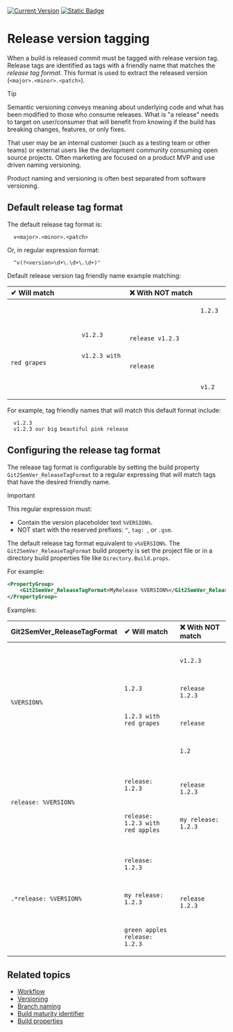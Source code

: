 ﻿---
uid: release-tagging
---

[![Current Version](https://img.shields.io/nuget/v/NoeticTools.Git2SemVer.MSBuild?label=Git2SemVer.MSBuild)](https://www.nuget.org/packages/NoeticTools.Git2SemVer.MsBuild)
<a href="https://github.com/NoeticTools/Git2SemVer">
  ![Static Badge](https://img.shields.io/badge/GitHub%20project-944248?logo=github)
</a>

<style>
th {
  text-align: left;
}
</style>

# Release version tagging

When a build is released commit must be tagged with release version tag.
Release tags are identified as tags with a friendly name that matches the _release tag format_.
This format is used to extract the  released version (`<major>.<minor>.<patch>`).

> [!TIP]
> Semantic versioning conveys meaning about underlying code and what has been modified to those who consume releases.
> What is "a release" needs to target on user/consumer that will benefit from knowing if the build has breaking changes, features, or only fixes.
>
> That user may be an internal customer (such as a testing team or other teams) or external users like the devlopment community consuming open source projects.
> Often marketing are focused on a product MVP and use driven naming versioning.
>
> Product naming and versioning is often best separated from software versioning.


## Default release tag format

The default release tag format is:

```winbatch
  v<major>.<minor>.<patch>
```

Or, in regular expression format:
```winbatch
  ^v(?<version>\d+\.\d+\.\d+)"
```

Default release version tag friendly name example matching:

<table>
    <thead>
        <tr>
            <th><span>&#10004;</span> Will match</th>
            <th><span>&#10060;</span> With NOT match</th>
        </tr>
    </thead>
    <tbody>
        <tr>
            <td>
                <code>
                    v1.2.3
                </code>
                <br/>
                <code>
                    v1.2.3 with red grapes
                </code>
            <td>
                <code>
                    1.2.3
                </code>
                <br/>
                <code>
                    release v1.2.3
                </code>
                <br/>
                <code>
                    release
                </code>
                <br/>
                <code>
                    v1.2
                </code>
            </td>
        </tr>
    </tbody>
</table>
For example, tag friendly names that will match this default format include:

```winbatch
  v1.2.3
  v1.2.3 our big beautiful pink release
```

## Configuring the release tag format

The release tag format is configurable by setting the build property `Git2SemVer_ReleaseTagFormat` 
to a regular expressing that will match tags that have the desired friendly name.

> [!IMPORTANT]  
> This regular expression must:
>
> * Contain the version placeholder text `%VERSION%`.
> * NOT start with the reserved prefixes: `^`, `tag: `, or `.gsm`.

The default release tag format equivalent to `v%VERSION%`.
The `Git2SemVer_ReleaseTagFormat` build property is set the project file or in a directory build properties file like `Directory.Build.props`.

For example:
```xml
<PropertyGroup>
    <Git2SemVer_ReleaseTagFormat>MyRelease %VERSION%</Git2SemVer_ReleaseTagFormat>
</PropertyGroup>
```

Examples:

<table>
    <thead>
        <tr>
            <th>Git2SemVer_ReleaseTagFormat </th>
            <th><span>&#10004;</span> Will match</th>
            <th><span>&#10060;</span> With NOT match</th>
        </tr>
    </thead>
    <tbody>
        <tr>
            <td><code>%VERSION%</code></td>
            <td>
                <code>
                    1.2.3
                </code>
                <br/>
                <code>
                    1.2.3 with red grapes
                </code>
            <td>
                <code>
                    v1.2.3
                </code>
                <br/>
                <code>
                    release 1.2.3
                </code>
                <br/>
                <code>
                    release
                </code>
                <br/>
                <code>
                    1.2
                </code>
            </td>
        </tr>
        <tr>
            <td><code>release: %VERSION%</code></td>
            <td>
                <code>
                    release: 1.2.3
                </code>
                <br/>
                <code>
                    release: 1.2.3 with red apples
                </code>
            </td>
            <td>
                <code>
                    release 1.2.3
                </code>
                <br/>
                <code>
                    my release: 1.2.3
                </code>
            </td>
        </tr>
        <tr>
            <td rowspan=3><code>.*release: %VERSION%</code></td>
            <td>
                <code>
                    release: 1.2.3
                </code>
                <br/>
                <code>
                    my release: 1.2.3
                </code>
                <br/>
                <code>
                    green apples release: 1.2.3
                </code>
            </td>
            <td>
                <code>
                    release 1.2.3
                </code>
            </td>
        </tr>
    </tbody>
</table>


## Related topics

* [Workflow](xref:workflow)
* [Versioning](xref:versioning)
* [Branch naming](xref:branch-naming)
* [Build maturity identifier](xref:maturity-identifier)
* [Build properties](xref:versioning-msbuild-properties)
